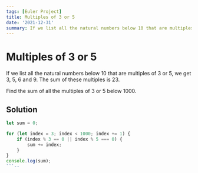 ```yaml
---
tags: [Euler Project]
title: Multiples of 3 or 5
date: '2021-12-31'
summary: If we list all the natural numbers below 10 that are multiples of 3 or 5, we get 3, 5, 6 and 9. The sum of these multiples is 23.
---
```


# Multiples of 3 or 5

If we list all the natural numbers below 10 that are multiples of 3 or 5, we get 3, 5, 6 and 9. The sum of these multiples is 23.

Find the sum of all the multiples of 3 or 5 below 1000.


## Solution

```js
let sum = 0;

for (let index = 3; index < 1000; index += 1) {
    if (index % 3 == 0 || index % 5 === 0) {
        sum += index;
    }
}
console.log(sum);
```--